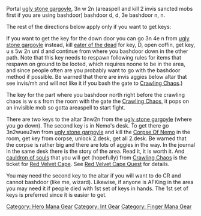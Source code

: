 Portal [ugly stone gargoyle](Stone_Gargoyle.md "wikilink"), 3n w 2n
(areaspell and kill 2 invis sancted mobs first if you are using
bashdoor) bashdoor d, d, 3e bashdoor n, n.

The rest of the directions below apply only if you want to get keys:

If you want to get the key for the down door you can go 3n 4e n from
[ugly stone gargoyle](Stone_Gargoyle.md "wikilink") instead, kill [eater
of the dead](Eater_Of_The_Dead.md "wikilink") for key, D, open coffin,
get key, u s 5w 2n unl d and continue from where you bashdoor down in
the other path. Note that this key needs to respawn following rules for
items that respawn on ground to be looted, which requires noone to be in
the area, and since people often are you probably want to go with the
bashdoor method if possible. Be warned that there are invis aggies below
altar that see invis/mh and will not like it if you bash the gate to
[Crawling Chaos](Crawling_Chaos "wikilink").)

The key for the part where you bashdoor north right before the crawling
chaos is w s s from the room with the gate the [Crawling
Chaos](Crawling_Chaos "wikilink"), it pops on an invisible mob so gotta
areaspell to start fight.

There are two keys to the altar 3nw2n from the [ugly stone
gargoyle](Stone_Gargoyle.md "wikilink") (where you go down). The second
key is in Nemo's desk. To get there go 3n2wueu2wn from [ugly stone
gargoyle](Stone_Gargoyle.md "wikilink") and kill the [Corpse Of
Nemo](Corpse_Of_Nemo "wikilink") in the room, get key from corpse,
unlock 2.desk, get all 2.desk. Be warned that the corpse is rather big
and there are lots of aggies in the way. In the journal in the same desk
there is the story of the area. Read it, it is worth it. And [cauldron
of souls](cauldron_of_souls "wikilink") that you will get (hopefully)
from [Crawling Chaos](Crawling_Chaos "wikilink") is the ticket for [Red
Velvet Cape](Red_Velvet_Cape "wikilink"). See [Red Velvet Cape
Quest](Red_Velvet_Cape_Quest "wikilink") for details.

You may need the second key to the altar if you will want to do CR and
cannot bashdoor (like me, wizard). Likewise, if anyone is AFKing in the
area you may need it if people died with 1st set of keys in hands. The
1st set of keys is preferred since it is easier to get.

[Category: Hero Mana Gear](Category:_Hero_Mana_Gear "wikilink")
[Category: Int Gear](Category:_Int_Gear "wikilink") [Category: Finger
Mana Gear](Category:_Finger_Mana_Gear "wikilink")
